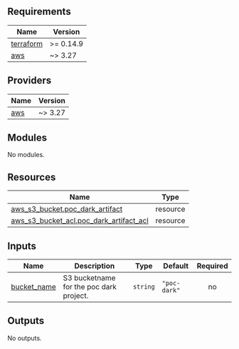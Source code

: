 <!-- BEGIN_TF_DOCS -->
## Requirements

| Name | Version |
|------|---------|
| <a name="requirement_terraform"></a> [terraform](#requirement\_terraform) | >= 0.14.9 |
| <a name="requirement_aws"></a> [aws](#requirement\_aws) | ~> 3.27 |

## Providers

| Name | Version |
|------|---------|
| <a name="provider_aws"></a> [aws](#provider\_aws) | ~> 3.27 |

## Modules

No modules.

## Resources

| Name | Type |
|------|------|
| [aws_s3_bucket.poc_dark_artifact](https://registry.terraform.io/providers/hashicorp/aws/latest/docs/resources/s3_bucket) | resource |
| [aws_s3_bucket_acl.poc_dark_artifact_acl](https://registry.terraform.io/providers/hashicorp/aws/latest/docs/resources/s3_bucket_acl) | resource |

## Inputs

| Name | Description | Type | Default | Required |
|------|-------------|------|---------|:--------:|
| <a name="input_bucket_name"></a> [bucket\_name](#input\_bucket\_name) | S3 bucketname for the poc dark project. | `string` | `"poc-dark"` | no |

## Outputs

No outputs.
<!-- END_TF_DOCS -->